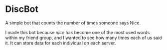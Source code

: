 # DiscBot
A simple bot that counts the number of times someone says Nice.

I made this bot because *nice* has become one of the most used words within my friend group, and I wanted to see how many times each of us said it. It can store data for each individual on each server.

